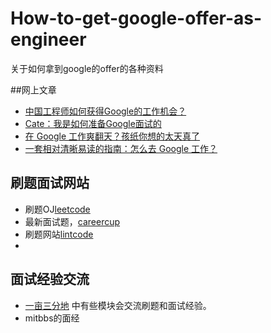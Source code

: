 # How-to-get-google-offer-as-engineer
关于如何拿到google的offer的各种资料     

##网上文章     
- [中国工程师如何获得Google的工作机会？](https://100offer.com/blog/posts/43)    
- [Cate：我是如何准备Google面试的](http://blog.jobbole.com/18040/)
- [在 Google 工作爽翻天？孩纸你想的太天真了](http://www.ipc.me/workng-in-google.html)   
- [一套相对清晰易读的指南：怎么去 Google 工作？](http://daily.zhihu.com/story/3968739)  

## 刷题面试网站    
- 刷题OJ[leetcode](https://leetcode.com/)   
- 最新面试题，[careercup](https://www.careercup.com/)    
- 刷题网站[lintcode](http://www.lintcode.com/zh-cn/)    
- 
## 面试经验交流    
- [一亩三分地](http://www.1point3acres.com/bbs/) 中有些模块会交流刷题和面试经验。    
- mitbbs的面经   


